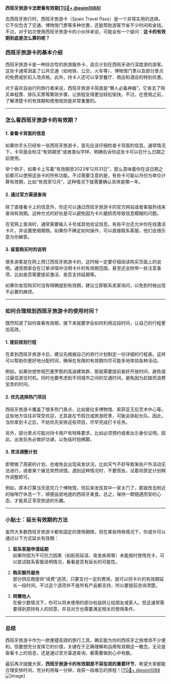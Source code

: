 **西班牙旅游卡怎麽看有效期[[TG💪+ @esim1088](https://t.me/s/esim1088)]**

去西班牙旅行时，西班牙旅游卡（Spain Travel Pass）是一个非常实用的选择。它不仅包含了交通、博物馆门票等多种优惠，还能帮助游客节省不少时间和金钱。不过，对于初次使用西班牙旅游卡的小伙伴来说，可能会有一个疑问：**这卡的有效期到底是怎么算的呢？**

### 西班牙旅游卡的基本介绍

西班牙旅游卡是一种综合性的旅游服务卡，适合计划在西班牙进行深度游的游客。这张卡通常涵盖了公共交通（如地铁、公交、火车等）、博物馆门票以及部分景点的免费或折扣入场资格。此外，持卡人还可以享受餐厅、商店和酒店的特别优惠。

对于喜欢自由行的旅行者来说，西班牙旅游卡简直是“懒人必备神器”。它省去了购买单程票、排队买票等繁琐步骤，让旅程变得更加轻松愉快。不过，在使用之前，了解清楚卡的有效期和使用规则是非常重要的。

---

### 怎么看西班牙旅游卡的有效期？

#### 1. **查看卡背面的信息**
  
如果你手头已经有一张西班牙旅游卡，首先应该仔细检查卡背面的信息。通常情况下，卡背面会标注“有效期至”或者类似字样，明确告诉你这张卡可以在什么日期之前使用。

举个例子，如果卡上写着“有效期至2023年12月31日”，那么意味着你在该日期之前都可以使用这张卡的所有功能。不过需要注意的是，有些卡可能以月份为单位计算有效期，比如“有效至12月”，这种情况下就需要确认具体是哪一年。

#### 2. **通过官方渠道查询**

除了直接看卡上的信息外，你还可以通过西班牙旅游卡的官方网站或者客服热线来查询有效期。这种方式的好处是可以避免因为卡片磨损而导致信息模糊的问题。

在官网上查询时，通常需要输入卡号或其他验证信息。有些平台还允许你在线激活卡片，并设置使用期限。如果你不确定如何操作，可以直接联系客服，他们会很乐意为你解答。

#### 3. **留意购买时的说明**

很多游客是在网上预订西班牙旅游卡的，这时候一定要仔细阅读购买页面上的说明。通常商家会在订单详情中注明卡片的有效期范围，甚至还会附带一些注意事项，比如是否需要提前激活、是否支持延期等。

如果你发现购买时没有明确提到有效期，建议立即联系卖家询问，以免到时候出现不必要的麻烦。

---

### 如何合理规划西班牙旅游卡的使用时间？

既然知道了如何查看有效期，接下来就要学会如何利用这段时间，让自己的行程更加高效。

#### 1. **提前规划行程**

在拿到西班牙旅游卡后，建议先根据自己的旅行计划制定一份详细的行程表。这样可以帮助你更好地分配时间，确保在有限的有效期内尽可能多地体验各种活动。

例如，如果你想参观巴塞罗那的高迪建筑群，那就需要提前查好开放时间，避免错过最佳游览时机。同时也要考虑到不同城市之间的交通时间，避免因为赶路而浪费宝贵的时间。

#### 2. **优先选择热门项目**

西班牙旅游卡覆盖了很多热门景点，比如普拉多博物馆、索菲亚王后艺术中心等。这些地方往往非常受欢迎，尤其是在节假日或旅游旺季，可能会排起长队。因此，当你拿到卡之后，不妨优先安排这些项目，尽早完成打卡任务。

另外，部分景点可能对持卡用户有特殊要求，比如必须预约或者出示身份证明。因此，出发前务必做好功课，以免临时抱佛脚。

#### 3. **灵活调整计划**

即使做了周密的计划，也难免会出现突发状况。比如天气不好导致某些户外活动无法进行，或者某个展览突然闭馆。遇到这种情况时，不要慌张，试着将原定计划稍作调整即可。

例如，原本打算当天逛完几个博物馆，但后来发现其中一家关门了，那就改去附近的咖啡厅休息一下，顺便品尝地道的西班牙美食。总之，保持一颗随遇而安的心态，才能真正享受旅途的乐趣。

---

### 小贴士：延长有效期的方法

虽然大多数西班牙旅游卡都有固定的使用期限，但在某些特殊情况下，你或许可以通过以下方式延长有效期：

1. **联系客服申请延期**  
   如果你因为不可抗力因素（如航班延误、突发疾病等）未能按时使用完卡，可以尝试联系客服说明情况，看看是否有延长的可能性。

2. **购买额外服务**  
   部分供应商提供“续费”选项，只要支付一定的费用，就可以将卡片的有效期延长一段时间。不过这个选项并不是所有产品都支持，所以要提前咨询清楚。

3. **转赠他人**  
   在极少数情况下，你可以将未使用的部分权益转让给朋友或家人。但这通常需要得到原持有人的同意，并且对方也需要满足相关的使用条件。

---

### 总结

西班牙旅游卡作为一款便捷高效的旅行工具，确实能为你的西班牙之旅增添不少便利。但要想充分发挥它的价值，关键在于正确理解和运用有效期这一概念。无论是查看卡上的信息，还是通过官方渠道查询，都需要做到心中有数。

最后再次提醒大家，**西班牙旅游卡的有效期是不容忽视的重要环节**，希望大家都能合理安排时间，充分利用每一分钟，收获一段难忘的旅程！[[TG💪+ @esim1088](https://t.me/s/esim1088) ![Image](https://i.postimg.cc/4NQfJmqS/Snipaste-2025-05-13-00-14-12.png)]